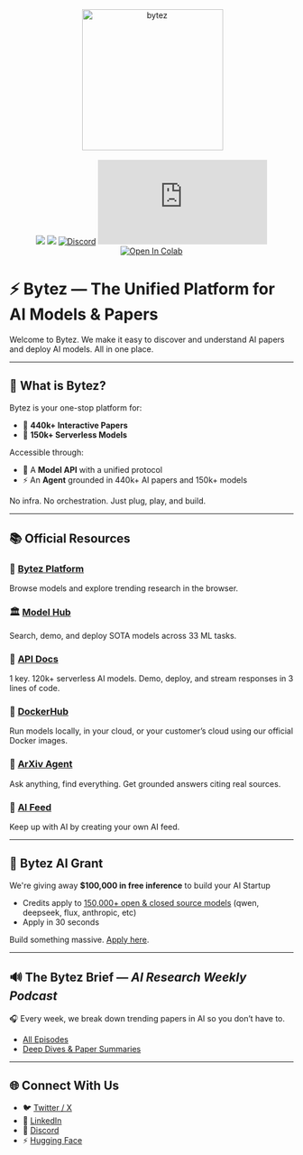 <div align="center">
 <img alt="bytez" height="250px" src="https://github.com/Bytez-com/docs/assets/9612780/610ae3a1-65b5-4f8a-8ed5-0bae9134ab5f">

[![](https://dcbadge.limes.pink/api/server/https://discord.gg/Zrd5UbMEBA)](https://discord.com/invite/Z723PfCFWf)
[![](https://img.shields.io/badge/Bytez-000000?style=for-the-badge&logo=x&=logoColor=white)](https://x.com/Bytez)
[![Discord](https://img.shields.io/discord/844731722700816395)](https://discord.com/invite/Z723PfCFWf)
[![NPM Version](https://img.shields.io/npm/v/bytez.js)](https://www.npmjs.com/package/bytez.js)
[![Open In Colab](https://colab.research.google.com/assets/colab-badge.svg)](https://colab.research.google.com/drive/1oZ4_yQoryL9a3CCLiY29JpEI1L5uwqO-?authuser=1#scrollTo=3LRTz2egUNh7&uniqifier=3)

</div>

# ⚡ Bytez — The Unified Platform for AI Models & Papers

Welcome to Bytez. We make it easy to discover and understand AI papers and deploy AI models. All in one place.

---

## 🧠 What is Bytez?

Bytez is your one-stop platform for:

- 🔬 **440k+ Interactive Papers**  
- 🤖 **150k+ Serverless Models**

Accessible through:
- 🧠 A **Model API** with a unified protocol
- ⚡ An **Agent** grounded in 440k+ AI papers and 150k+ models

No infra. No orchestration. Just plug, play, and build.

---

## 📚 Official Resources

### 🧪 [Bytez Platform](https://bytez.com)  
Browse models and explore trending research in the browser.

### 🏛️ [Model Hub](https://bytez.com/models)  
Search, demo, and deploy SOTA models across 33 ML tasks.

### 🔗 [API Docs](https://docs.bytez.com)  
1 key. 120k+ serverless AI models. Demo, deploy, and stream responses in 3 lines of code.

### 🐳 [DockerHub](https://hub.docker.com/u/bytez)
Run models locally, in your cloud, or your customer’s cloud using our official Docker images.

### 🤖 [ArXiv Agent](https://bytez.com/agent)  
Ask anything, find everything. Get grounded answers citing real sources.

### 📰 [AI Feed](https://bytez.com/feed) 
Keep up with AI by creating your own AI feed.

---
## 🚀 Bytez AI Grant

We're giving away **$100,000 in free inference** to build your AI Startup
- Credits apply to [150,000+ open & closed source models](https://bytez.com/models) (qwen, deepseek, flux, anthropic, etc)
- Apply in 30 seconds

Build something massive. [Apply here](https://docs.google.com/forms/d/e/1FAIpQLSfpm9hHTKRLTBrudOnikqM47etOhIhXiTbf0bBeFbhpqw9VZg/viewform).

---
## 🔊 The Bytez Brief — *AI Research Weekly Podcast*

🎧 Every week, we break down trending papers in AI so you don’t have to.

- [All Episodes](https://open.spotify.com/show/1ioahel9NAWYqt252zAkwk?si=7fd90a40ea9b40e3)  
- [Deep Dives & Paper Summaries](./podcast.md)

---

## 🌐 Connect With Us

- 🐦 [Twitter / X](https://x.com/bytez)  
- 💼 [LinkedIn](https://linkedin.com/company/bytez)
- 💬 [Discord](https://discord.com/invite/Z723PfCFWf)
- ⚡ [Hugging Face](https://huggingface.co/bytez-ai)  

